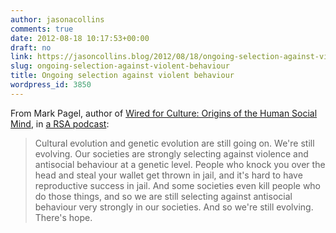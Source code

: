 ```yaml
---
author: jasonacollins
comments: true
date: 2012-08-18 10:17:53+00:00
draft: no
link: https://jasoncollins.blog/2012/08/18/ongoing-selection-against-violent-behaviour/
slug: ongoing-selection-against-violent-behaviour
title: Ongoing selection against violent behaviour
wordpress_id: 3850
---
```


From Mark Pagel, author of [Wired for Culture: Origins of the Human Social Mind](http://www.amazon.com/gp/product/0393065871/ref=as_li_ss_tl?ie=UTF8&camp=1789&creative=390957&creativeASIN=0393065871&linkCode=as2&tag=evolvieconom-20), in [a RSA podcast](http://www.thersa.org/events/audio-and-past-events/2012/wired-for-culture):



<blockquote>Cultural evolution and genetic evolution are still going on. We're still evolving. Our societies are strongly selecting against violence and antisocial behaviour at a genetic level. People who knock you over the head and steal your wallet get thrown in jail, and it's hard to have reproductive success in jail. And some societies even kill people who do those things, and so we are still selecting against antisocial behaviour very strongly in our societies. And so we're still evolving. There's hope.</blockquote>
